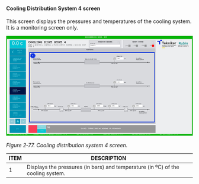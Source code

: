 #### Cooling Distribution System 4 screen

This screen displays the pressures and temperatures of the cooling system. It is a monitoring screen only.

![](../Resources/media/image93.png)

*Figure 2‑77. Cooling distribution system 4 screen.*

| ITEM| DESCRIPTION|
|----------|----------|
| 1| Displays the pressures (in bars) and temperature (in ºC) of the cooling system.|
